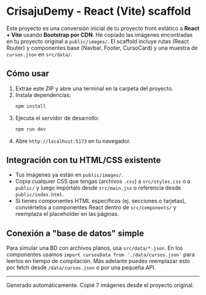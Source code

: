 # CrisajuDemy - React (Vite) scaffold

Este proyecto es una conversión inicial de tu proyecto front estático a **React + Vite** usando **Bootstrap por CDN**.
He copiado las imágenes encontradas en tu proyecto original a `public/images/`.
El scaffold incluye rutas (React Router) y componentes base (Navbar, Footer, CursoCard) y una muestra de `cursos.json` en `src/data/`.

## Cómo usar

1. Extrae este ZIP y abre una terminal en la carpeta del proyecto.
2. Instala dependencias:
   ```bash
   npm install
   ```
3. Ejecuta el servidor de desarrollo:
   ```bash
   npm run dev
   ```
4. Abre `http://localhost:5173` en tu navegador.

## Integración con tu HTML/CSS existente

- Tus imágenes ya están en `public/images/`.
- Copia cualquier CSS que tengas (archivos `.css`) a `src/styles.css` o a `public/` y luego impórtalo desde `src/main.jsx` o referencia desde `public/index.html`.
- Si tienes componentes HTML específicos (ej. secciones o tarjetas), conviértelos a componentes React dentro de `src/components/` y reemplaza el placeholder en las páginas.

## Conexión a "base de datos" simple

Para simular una BD con archivos planos, usa `src/data/*.json`. En los componentes usamos `import cursosData from './data/cursos.json'` para leerlos en tiempo de compilación. Más adelante puedes reemplazar esto por fetch desde `/data/cursos.json` o por una pequeña API.

---
Generado automáticamente. Copié 7 imágenes desde el proyecto original.
